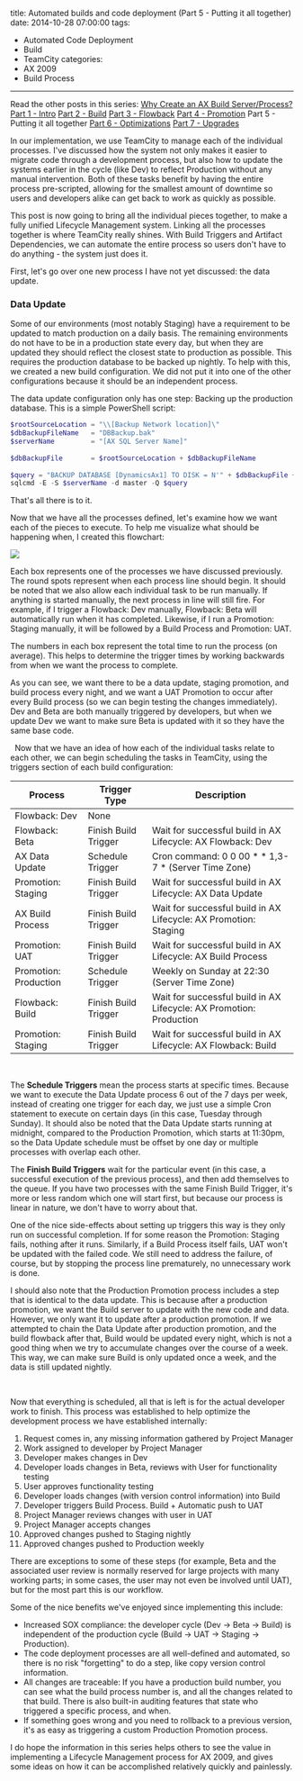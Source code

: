title: Automated builds and code deployment (Part 5 - Putting it all together)
date: 2014-10-28 07:00:00
tags:
 - Automated Code Deployment
 - Build
 - TeamCity
categories:
 - AX 2009
 - Build Process
---
Read the other posts in this series:
[Why Create an AX Build Server/Process?](/2013/10/Why-create-an-AX-build-server-process)
[Part 1 - Intro](/2013/11/Automated-builds-and-code-deployment-Part-1-Intro/)
[Part 2 - Build](/2013/12/Automated-builds-and-code-deployment-Part-2-Build/)
[Part 3 - Flowback](/2014/01/Automated-builds-and-code-deployment-Part-3-Flowback/)
[Part 4 - Promotion](/2014/10/Automated-builds-and-code-deployment-Part-4-Promotion/)
Part 5 - Putting it all together
[Part 6 - Optimizations](/2014/12/Automated-builds-and-code-deployment-Part-6-Optimizations/)
[Part 7 - Upgrades](/2015/12/Automated-builds-and-code-deployment-Part-7-Upgrades/)

In our implementation, we use TeamCity to manage each of the individual processes. I've discussed how the system not only makes it easier to migrate code through a development process, but also how to update the systems earlier in the cycle (like Dev) to reflect Production without any manual intervention. Both of these tasks benefit by having the entire process pre-scripted, allowing for the smallest amount of downtime so users and developers alike can get back to work as quickly as possible.
 
This post is now going to bring all the individual pieces together, to make a fully unified Lifecycle Management system. Linking all the processes together is where TeamCity really shines. With Build Triggers and Artifact Dependencies, we can automate the entire process so users don't have to do anything - the system just does it.
 
First, let's go over one new process I have not yet discussed: the data update.
 
### Data Update
Some of our environments (most notably Staging) have a requirement to be updated to match production on a daily basis. The remaining environments do not have to be in a production state every day, but when they are updated they should reflect the closest state to production as possible. This requires the production database to be backed up nightly. To help with this, we created a new build configuration. We did not put it into one of the other configurations because it should be an independent process.
 
The data update configuration only has one step: Backing up the production database. This is a simple PowerShell script:

```powershell BackupDatabase.ps1
$rootSourceLocation = "\\[Backup Network location]\"
$dbBackupFileName   = "DBBackup.bak"
$serverName         = "[AX SQL Server Name]"
 
$dbBackupFile       = $rootSourceLocation + $dbBackupFileName
 
$query = "BACKUP DATABASE [DynamicsAx1] TO DISK = N'" + $dbBackupFile + "' WITH INIT, NOUNLOAD, NAME = N'DynamicsAx1 Clone Backup', NOSKIP, STATS = 10, NOFORMAT"
sqlcmd -E -S $serverName -d master -Q $query
 ```

That's all there is to it.
 
Now that we have all the processes defined, let's examine how we want each of the pieces to execute. To help me visualize what should be happening when, I created this flowchart:
 
![](TriggerFlowchart.png)
 
Each box represents one of the processes we have discussed previously.  The round spots represent when each process line should begin. It should be noted that we also allow each individual task to be run manually. If anything is started manually, the next process in line will still fire. For example, if I trigger a Flowback: Dev manually, Flowback: Beta will automatically run when it has completed. Likewise, if I run a Promotion: Staging manually, it will be followed by a Build Process and Promotion: UAT.
 
The numbers in each box represent the total time to run the process (on average). This helps to determine the trigger times by working backwards from when we want the process to complete.
 
As you can see, we want there to be a data update, staging promotion, and build process every night, and we want a UAT Promotion to occur after every Build process (so we can begin testing the changes immediately). Dev and Beta are both manually triggered by developers, but when we update Dev we want to make sure Beta is updated with it so they have the same base code.
 
&nbsp;
Now that we have an idea of how each of the individual tasks relate to each other, we can begin scheduling the tasks in TeamCity, using the triggers section of each build configuration:
 

| Process             | Trigger Type       | Description                                                       | 
|---------------------|--------------------|-------------------------------------------------------------------|
|Flowback: Dev        |None                |                                                                   |
|Flowback: Beta       |Finish Build Trigger|Wait for successful build in AX Lifecycle: AX Flowback: Dev        |
|AX Data Update       |Schedule Trigger    |Cron command: 0 0 00 * * 1,3-7 * (Server Time Zone)                |
|Promotion: Staging   |Finish Build Trigger|Wait for successful build in AX Lifecycle: AX Data Update          |
|AX Build Process     |Finish Build Trigger|Wait for successful build in AX Lifecycle: AX Promotion: Staging   |
|Promotion: UAT       |Finish Build Trigger|Wait for successful build in AX Lifecycle: AX Build Process        |
|Promotion: Production|Schedule Trigger    |Weekly on Sunday at 22:30 (Server Time Zone)                       |
|Flowback: Build      |Finish Build Trigger|Wait for successful build in AX Lifecycle: AX Promotion: Production|
|Promotion: Staging   |Finish Build Trigger|Wait for successful build in AX Lifecycle: AX Flowback: Build      |
 &nbsp;

The **Schedule Triggers** mean the process starts at specific times. Because we want to execute the Data Update process 6 out of the 7 days per week, instead of creating one trigger for each day, we just use a simple Cron statement to execute on certain days (in this case, Tuesday through Sunday). It should also be noted that the Data Update starts running at midnight, compared to the Production Promotion, which starts at 11:30pm, so the Data Update schedule must be offset by one day or multiple processes with overlap each other.
 
The **Finish Build Triggers** wait for the particular event (in this case, a successful execution of the previous process), and then add themselves to the queue. If you have two processes with the same Finish Build Trigger, it's more or less random which one will start first, but because our process is linear in nature, we don't have to worry about that.
 
One of the nice side-effects about setting up triggers this way is they only run on successful completion. If for some reason the Promotion: Staging fails, nothing after it runs. Similarly, if a Build Process itself fails, UAT won't be updated with the failed code. We still need to address the failure, of course, but by stopping the process line prematurely, no unnecessary work is done.
 
I should also note that the Production Promotion process includes a step that is identical to the data update. This is because after a production promotion, we want the Build server to update with the new code and data. However, we only want it to update after a production promotion. If we attempted to chain the Data Update after production promotion, and the build flowback after that, Build would be updated every night, which is not a good thing when we try to accumulate changes over the course of a week. This way, we can make sure Build is only updated once a week, and the data is still updated nightly.
 
&nbsp;
 
Now that everything is scheduled, all that is left is for the actual developer work to finish. This process was established to help optimize the development process we have established internally:
 
1. Request comes in, any missing information gathered by Project Manager
1. Work assigned to developer by Project Manager
1. Developer makes changes in Dev
1. Developer loads changes in Beta, reviews with User for functionality testing
1. User approves functionality testing
1. Developer loads changes (with version control information) into Build
1. Developer triggers Build Process. Build + Automatic push to UAT
1. Project Manager reviews changes with user in UAT 
1. Project Manager accepts changes
1. Approved changes pushed to Staging nightly
1. Approved changes pushed to Production weekly
 
There are exceptions to some of these steps (for example, Beta and the associated user review is normally reserved for large projects with many working parts; in some cases, the user may not even be involved until UAT), but for the most part this is our workflow.
 
Some of the nice benefits we've enjoyed since implementing this include:

 - Increased SOX compliance: the developer cycle (Dev -> Beta -> Build) is independent of the production cycle (Build -> UAT -> Staging -> Production).
 - The code deployment processes are all well-defined and automated, so there is no risk "forgetting" to do a step, like copy version control information.
 - All changes are traceable: If you have a production build number, you can see what the build process number is, and all the changes related to that build. There is also built-in auditing features that state who triggered a specific process, and when.
 - If something goes wrong and you need to rollback to a previous version, it's as easy as triggering a custom Production Promotion process.
 

I do hope the information in this series helps others to see the value in implementing a Lifecycle Management process for AX 2009, and gives some ideas on how it can be accomplished relatively quickly and painlessly. 